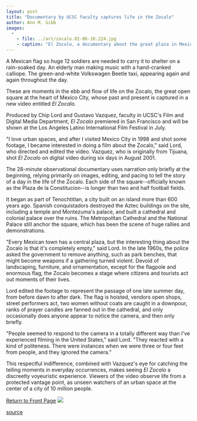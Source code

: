 ```yaml
---
layout: post
title: "Documentary by UCSC faculty captures life in the Zocalo"
author: Ann M. Gibb
images:
  -
    - file: ../art/zocalo.02-06-10.224.jpg
    - caption: "El Zocalo, a documentary about the great plaza in Mexico City, was produced by Chip Lord and Gustavo Vazquez."
---
```


A Mexican flag so huge 12 soldiers are needed to carry it to shelter on a rain-soaked day. An elderly man making music with a hand-cranked calliope. The green-and-white Volkswagen Beetle taxi, appearing again and again throughout the day.

These are moments in the ebb and flow of life on the Zocalo, the great open square at the heart of Mexico City, whose past and present is captured in a new video entitled _El Zocalo._

Produced by Chip Lord and Gustavo Vazquez, faculty in UCSC's Film and Digital Media Department, _El Zocalo_ premiered in San Francisco and will be shown at the Los Angeles Latino International Film Festival in July.   
  
"I love urban spaces, and after I visited Mexico City in 1998 and shot some footage, I became interested in doing a film about the Zocalo," said Lord, who directed and edited the video. Vazquez, who is originally from Tijuana, shot _El Zocalo_ on digital video during six days in August 2001.   
  
The 28-minute observational documentary uses narration only briefly at the beginning, relying primarily on images, editing, and pacing to tell the story of a day in the life of the Zocalo. Each side of the square--officially known as the Plaza de la Constitucion--is longer than two and half football fields.

It began as part of Tenochtitlan, a city built on an island more than 600 years ago. Spanish conquistadors destroyed the Aztec buildings on the site, including a temple and Montezuma's palace, and built a cathedral and colonial palace over the ruins. The Metropolitan Cathedral and the National Palace still anchor the square, which has been the scene of huge rallies and demonstrations.   
  
"Every Mexican town has a central plaza, but the interesting thing about the Zocalo is that it's completely empty," said Lord. In the late 1960s, the police asked the government to remove anything, such as park benches, that might become weapons if a gathering turned violent. Devoid of landscaping, furniture, and ornamentation, except for the flagpole and enormous flag, the Zocalo becomes a stage where citizens and tourists act out moments of their lives.  
  
Lord edited the footage to represent the passage of one late summer day, from before dawn to after dark. The flag is hoisted, vendors open shops, street performers act, two women without coats are caught in a downpour, ranks of prayer candles are fanned out in the cathedral, and only occasionally does anyone appear to notice the camera, and then only briefly.  
  
"People seemed to respond to the camera in a totally different way than I've experienced filming in the United States," said Lord. "They reacted with a kind of politeness. There were instances when we were three or four feet from people, and they ignored the camera."  
  
This respectful indifference, combined with Vazquez's eye for catching the telling moments in everyday occurrences, makes seeing _El Zocalo_ a discreetly voyeuristic experience. Viewers of the video observe life from a protected vantage point, as unseen watchers of an urban space at the center of a city of 10 million people.

  

[Return to Front Page][1] ![ ][2]

[1]: ../../index.html
[2]: ../../images/trans.gif

[source](http://www1.ucsc.edu/currents/01-02/06-10/documentary.html "Permalink to documentary")
